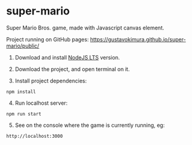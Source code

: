 # super-mario
Super Mario Bros. game, made with Javascript canvas element.

Project running on GitHub pages:
https://gustavokimura.github.io/super-mario/public/

1. Download and install [NodeJS LTS](https://nodejs.org/en/) version.

2. Download the project, and open terminal on it.

3. Install project dependencies: 
```console
npm install
```

4. Run localhost server:
```console
npm run start
```

5. See on the console where the game is currently running, eg:
```
http://localhost:3000
```
